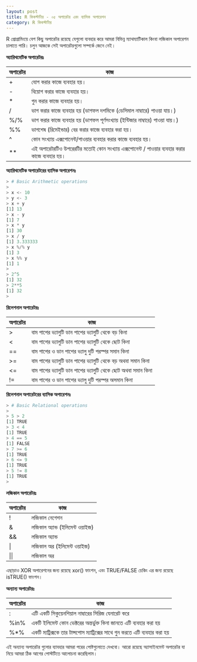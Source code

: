 ```yaml
---
layout: post
title: R কিকস্টার্টার - ০৫ অপারেটর এবং ব্যাসিক অপারেশন
category: R কিকস্টার্টার
---
```

R প্রোগ্রামিংয়ে বেশ কিছু অপারেটর রয়েছে যেগুলো ব্যবহার করে আমরা বিভিন্ন ম্যাথম্যাটিকাল কিংবা লজিকাল অপারেশন চালাতে পারি। চলুন আজকে সেই অপারেটরগুলো সম্পর্কে জেনে নেই।

**অ্যারিথমেটিক অপারেটরঃ**

|অপারেটর 	| কাজ |
| ------------- | -------------|
| +	| যোগ করার কাজে ব্যবহার হয়।|
| -	| বিয়োগ করার কাজে ব্যবহার হয়।|
| \*	| গুন করার কাজে ব্যবহার হয়।|
| /	| ভাগ করার কাজে ব্যবহার হয় (ভাগফল দশমিকে (ডেসিমাল নাম্বারে) পাওয়া যায়।) |
| %/%	| ভাগ করার কাজে ব্যবহার হয় (ভাগফল পূর্ণসংখ্যায় (ইন্টিজার নাম্বারে) পাওয়া যায়।) |
| %%	| ভাগশেষ (রিমেইন্ডার) বের করার কাজে ব্যবহার করা হয়।|
| ^	| কোন সংখ্যায় এক্সপোনেন্ট/পাওয়ার ব্যবহার করার কাজে ব্যবহার হয়।|
| \*\*	| এই অপারেটরটিও উপরেরটির মতোই কোন সংখ্যায় এক্সপোনেন্ট / পাওয়ার ব্যবহার করার কাজে ব্যবহার হয়।|

**অ্যারিথমেটিক অপারেটরের ব্যাসিক অপারেশনঃ**

```python
> # Basic Arithmetic operations
> 
> x <- 10
> y <- 3  
> x + y
[1] 13
> x - y
[1] 7
> x * y
[1] 30
> x / y
[1] 3.333333
> x %/% y
[1] 3
> x %% y
[1] 1
> 
> 2^5
[1] 32
> 2**5
[1] 32
> 
```

**রিলেশনাল অপারেটরঃ**

| অপারেটর 	| কাজ |
| ------------- | ------------- |
| >	| বাম পাশের ভ্যালুটি ডান পাশের ভ্যালুটি থেকে বড় কিনা |
| <	| বাম পাশের ভ্যালুটি ডান পাশের ভ্যালুটি থেকে ছোট কিনা |
| == 	| বাম পাশের ও ডান পাশের ভ্যালু দুটি পরস্পর সমান কিনা |
| >=	| বাম পাশের ভ্যালুটি ডান পাশের ভ্যালুটি থেকে বড় অথবা সমান কিনা |
| <=	| বাম পাশের ভ্যালুটি ডান পাশের ভ্যালুটি থেকে ছোট অথবা সমান কিনা |
| !=	| বাম পাশের ও ডান পাশের ভ্যালু দুটি পরস্পর অসমান কিনা |

**রিলেশনাল অপারেটরের ব্যাসিক অপারেশনঃ**

```python
> # Basic Relational operations
> 
> 5 > 2
[1] TRUE
> 3 < 4 
[1] TRUE 
> 4 == 5
[1] FALSE
> 7 >= 6
[1] TRUE
> 6 <= 9 
[1] TRUE 
> 5 != 8
[1] TRUE
>
```

**লজিকাল অপারেটরঃ**

| অপারেটর	| কাজ |
| ------------- | ------------- |
| !	| লজিকাল নেগেশন |
| &	| লজিকাল অ্যান্ড (ইলিমেন্ট ওয়াইজ) |
| &&	| লজিকাল অ্যান্ড |
| \|	| লজিকাল অর (ইলিমেন্ট ওয়াইজ) |
| \|\|	| লজিকাল অর |

এছাড়াও XOR অপারেশনের জন্য রয়েছে xor() ফাংশন, এবং TRUE/FALSE চেকিং এর জন্য রয়েছে isTRUE() ফাংশন।

**অন্যান্য অপারেটরঃ**

| অপারেটর 	| কাজ |
| ------------- | ------------- |
| :	| এটি একটি সিকুয়েনশিয়াল নাম্বারের সিরিজ যেনারেট করে |
| %in%	| একটি ইলিমেন্ট কোন ভেক্টরের অন্তর্ভুক্ত কিনা জানতে এটি ব্যবহার করা হয় |
| %*%	| একটি ম্যট্রিক্সকে তার টান্সপোস ম্যাট্রিক্সের সাথে গুন করতে এটি ব্যবহার করা হয় |

এই অন্যান্য অপারেটর গুলোর ব্যাবহার আমরা পরের পোষ্টগুলোতে দেখবো।
আরো রয়েছে অ্যাসাইনমেন্ট অপারেটর যা নিয়ে আমরা ঠিক আগের পোস্টটিতে আলোচনা করেছিলাম।
